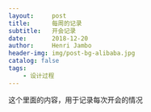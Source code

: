 ```yaml
---
layout:     post
title:      每周的记录
subtitle:   开会记录
date:       2018-12-20
author:     Henri Jambo
header-img: img/post-bg-alibaba.jpg
catalog: false
tags:
    - 设计过程
---
```


这个里面的内容，用于记录每次开会的情况
